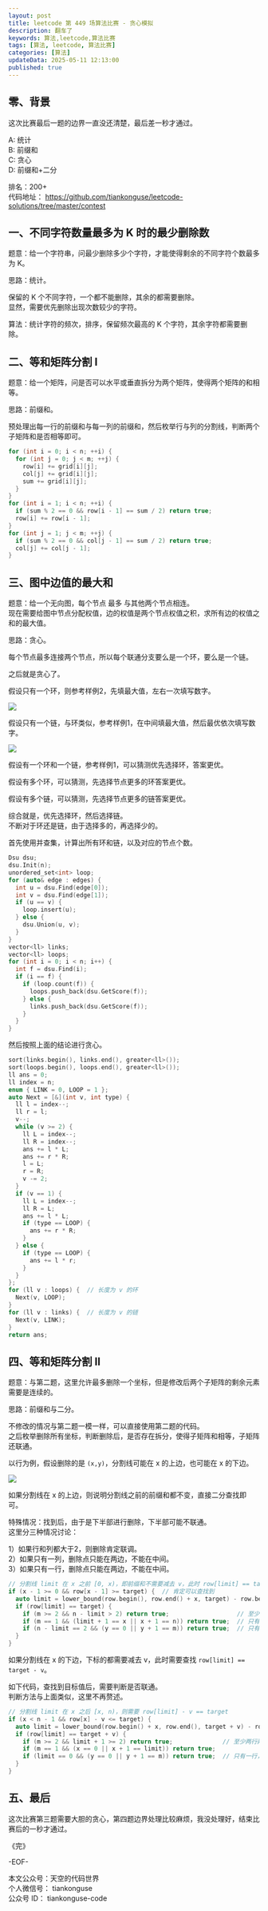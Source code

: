 ```yaml
---
layout: post
title: leetcode 第 449 场算法比赛 - 贪心模拟 
description: 翻车了  
keywords: 算法,leetcode,算法比赛
tags: [算法, leetcode, 算法比赛]
categories: [算法]
updateData: 2025-05-11 12:13:00
published: true
---
```


## 零、背景


这次比赛最后一题的边界一直没还清楚，最后差一秒才通过。    


A: 统计    
B: 前缀和    
C: 贪心  
D: 前缀和+二分  


排名：200+    
代码地址： https://github.com/tiankonguse/leetcode-solutions/tree/master/contest  


## 一、不同字符数量最多为 K 时的最少删除数  


题意：给一个字符串，问最少删除多少个字符，才能使得剩余的不同字符个数最多为 K。  


思路：统计。  


保留的 K 个不同字符，一个都不能删除，其余的都需要删除。  
显然，需要优先删除出现次数较少的字符。  


算法：统计字符的频次，排序，保留频次最高的 K 个字符，其余字符都需要删除。  


## 二、等和矩阵分割 I  


题意：给一个矩阵，问是否可以水平或垂直拆分为两个矩阵，使得两个矩阵的和相等。  


思路：前缀和。  


预处理出每一行的前缀和与每一列的前缀和，然后枚举行与列的分割线，判断两个子矩阵和是否相等即可。  


```cpp
for (int i = 0; i < n; ++i) {
  for (int j = 0; j < m; ++j) {
    row[i] += grid[i][j];
    col[j] += grid[i][j];
    sum += grid[i][j];
  }
}
for (int i = 1; i < n; ++i) {
  if (sum % 2 == 0 && row[i - 1] == sum / 2) return true;
  row[i] += row[i - 1];
}
for (int j = 1; j < m; ++j) {
  if (sum % 2 == 0 && col[j - 1] == sum / 2) return true;
  col[j] += col[j - 1];
}
```


## 三、图中边值的最大和  


题意：给一个无向图，每个节点 最多 与其他两个节点相连。  
现在需要给图中节点分配权值，边的权值是两个节点权值之积，求所有边的权值之和的最大值。  


思路：贪心。  


每个节点最多连接两个节点，所以每个联通分支要么是一个环，要么是一个链。  


之后就是贪心了。  


假设只有一个环，则参考样例2，先填最大值，左右一次填写数字。  


![](https://res2025.tiankonguse.com/images/2025/05/11/001.png) 


假设只有一个链，与环类似，参考样例1，在中间填最大值，然后最优依次填写数字。  


![](https://res2025.tiankonguse.com/images/2025/05/11/002.png) 



假设有一个环和一个链，参考样例1，可以猜测优先选择环，答案更优。  


假设有多个环，可以猜测，先选择节点更多的环答案更优。  


假设有多个链，可以猜测，先选择节点更多的链答案更优。  


综合就是，优先选择环，然后选择链。  
不断对于环还是链，由于选择多的，再选择少的。  


首先使用并查集，计算出所有环和链，以及对应的节点个数。  


```cpp
Dsu dsu;
dsu.Init(n);
unordered_set<int> loop;
for (auto& edge : edges) {
  int u = dsu.Find(edge[0]);
  int v = dsu.Find(edge[1]);
  if (u == v) {
    loop.insert(u);
  } else {
    dsu.Union(u, v);
  }
}
vector<ll> links;
vector<ll> loops;
for (int i = 0; i < n; i++) {
  int f = dsu.Find(i);
  if (i == f) {
    if (loop.count(f)) {
      loops.push_back(dsu.GetScore(f));
    } else {
      links.push_back(dsu.GetScore(f));
    }
  }
}
```


然后按照上面的结论进行贪心。  


```cpp
sort(links.begin(), links.end(), greater<ll>());
sort(loops.begin(), loops.end(), greater<ll>());
ll ans = 0;
ll index = n;
enum { LINK = 0, LOOP = 1 };
auto Next = [&](int v, int type) {
  ll l = index--;
  ll r = l;
  v--;
  while (v >= 2) {
    ll L = index--;
    ll R = index--;
    ans += l * L;
    ans += r * R;
    l = L;
    r = R;
    v -= 2;
  }
  if (v == 1) {
    ll L = index--;
    ll R = L;
    ans += l * L;
    if (type == LOOP) {
      ans += r * R;
    }
  } else {
    if (type == LOOP) {
      ans += l * r;
    }
  }
};
for (ll v : loops) {  // 长度为 v 的环
  Next(v, LOOP);
}
for (ll v : links) {  // 长度为 v 的链
  Next(v, LINK);
}
return ans;
```

## 四、等和矩阵分割 II  


题意：与第二题，这里允许最多删除一个坐标，但是修改后两个子矩阵的剩余元素需要是连续的。  


思路：前缀和与二分。  


不修改的情况与第二题一模一样，可以直接使用第二题的代码。  
之后枚举删除所有坐标，判断删除后，是否存在拆分，使得子矩阵和相等，子矩阵还联通。  



以行为例，假设删除的是 `(x,y)`，分割线可能在 x 的上边，也可能在 x 的下边。  


![](https://res2025.tiankonguse.com/images/2025/05/11/002.png) 



如果分割线在 x 的上边，则说明分割线之前的前缀和都不变，直接二分查找即可。  


特殊情况：找到后，由于是下半部进行删除，下半部可能不联通。  
这里分三种情况讨论：  


1）如果行和列都大于2，则删除肯定联调。  
2）如果只有一列，删除点只能在两边，不能在中间。  
3）如果只有一行，删除点只能在两边，不能在中间。  


```cpp
// 分割线 limit 在 x 之前 [0, x)，即前缀和不需要减去 v，此时 row[limit] == target
if (x - 1 >= 0 && row[x - 1] >= target) {  // 肯定可以查找到
  auto limit = lower_bound(row.begin(), row.end() + x, target) - row.begin();
  if (row[limit] == target) {
    if (m >= 2 && n - limit > 2) return true;                   // 至少两行两列中删除，必然联通
    if (m == 1 && (limit + 1 == x || x + 1 == n)) return true;  // 只有一列，删除的元素在分割线的两侧
    if (n - limit == 2 && (y == 0 || y + 1 == m)) return true;  // 只有一行，删除的元素在分割线的两侧
  }
}
```


如果分割线在 x 的下边，下标的都需要减去 v，此时需要查找 `row[limit] == target - v`。  


如下代码，查找到目标值后，需要判断是否联通。  
判断方法与上面类似，这里不再赘述。  


```cpp
// 分割线 limit 在 x 之后 [x, n)，则需要 row[limit] - v == target
if (x < n - 1 && row[x] - v <= target) {
  auto limit = lower_bound(row.begin() + x, row.end(), target + v) - row.begin();
  if (row[limit] == target + v) {
    if (m >= 2 && limit + 1 >= 2) return true;              // 至少两行两列中删除，必然联通
    if (m == 1 && (x == 0 || x + 1 == limit)) return true;              // 只有一列，删除的元素在分割线的两侧
    if (limit == 0 && (y == 0 || y + 1 == m)) return true;  // 只有一行，删除的元素在分割线的两侧
  }
}
```

## 五、最后  


这次比赛第三题需要大胆的贪心，第四题边界处理比较麻烦，我没处理好，结束比赛后的一秒才通过。  




《完》  


-EOF-  


本文公众号：天空的代码世界  
个人微信号： tiankonguse  
公众号 ID： tiankonguse-code  

